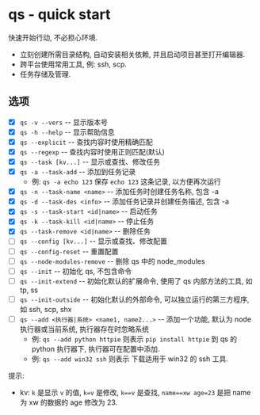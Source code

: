 # qs - quick start
快速开始行动, 不必担心环境.

- 立刻创建所需目录结构, 自动安装相关依赖, 并且启动项目甚至打开编辑器.
- 跨平台使用常用工具, 例: ssh, scp.
- 任务存储及管理.

## 选项

- [x] `qs -v --vers` -- 显示版本号
- [x] `qs -h --help` -- 显示帮助信息
- [x] `qs --explicit` -- 查找内容时使用精确匹配
- [x] `qs --regexp` -- 查找内容时使用正则匹配(默认)
- [x] `qs --task [kv...]` -- 显示或查找、修改任务
- [x] `qs -a --task-add` -- 添加到任务记录
  - 例: `qs -a echo 123` 保存 `echo 123` 这条记录, 以方便再次运行
- [x] `qs -n --task-name <name>` -- 添加任务时创建任务名称, 包含 -a
- [x] `qs -d --task-des <info>` -- 添加任务记录并创建任务描述, 包含 -a
- [x] `qs -s --task-start <id|name>` -- 启动任务
- [x] `qs -k --task-kill <id|name>` -- 停止任务
- [x] `qs --task-remove <id|name>` -- 删除任务
- [ ] `qs --config [kv...]` -- 显示或查找、修改配置
- [ ] `qs --config-reset` -- 重置配置
- [ ] `qs --node-modules-remove` -- 删除 qs 中的 node_modules
- [ ] `qs --init` -- 初始化 qs, 不包含命令
- [ ] `qs --init-extend` -- 初始化默认的扩展命令, 使用了 qs 内部方法的工具, 如 tp, ss
- [ ] `qs --init-outside` -- 初始化默认的外部命令, 可以独立运行的第三方程序, 如 ssh, scp, shx
- [ ] `qs --add <执行器|系统> <name1, name2...>` -- 添加一个功能, 默认为 node 执行器或当前系统, 执行器存在时忽略系统
  -  例: `qs --add python httpie` 则表示 `pip install httpie` 到 qs 的 python 执行器下, 执行器可在配置中添加.
  -  例: `qs --add win32 ssh` 则表示 下载适用于 win32 的 ssh 工具.

提示: 
  - kv: `k` 是显示 `v` 的值, `k=v` 是修改, `k==v` 是查找, `name==xw age=23` 是把 name 为 xw 的数据的 age 修改为 23.

